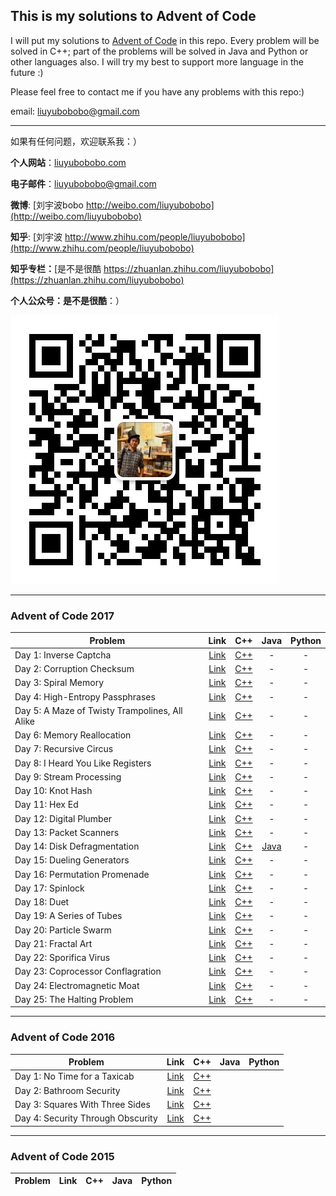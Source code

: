 ## This is my solutions to Advent of Code

I will put my solutions to [Advent of Code](http://adventofcode.com/) in this repo. Every problem will be solved in C++; part of the problems will be solved in Java and Python or other languages also. I will try my best to support more language in the future :)

Please feel free to contact me if you have any problems with this repo:)

email: [liuyubobobo@gmail.com](mailto:liuyubobobo@gmail.com)

---

如果有任何问题，欢迎联系我：）

**个人网站**：[liuyubobobo.com](http://liuyubobobo.com)

**电子邮件**：[liuyubobobo@gmail.com](mailto:liuyubobobo@gmail.com)

**微博**: [刘宇波bobo http://weibo.com/liuyubobobo](http://weibo.com/liuyubobobo)

**知乎**: [刘宇波 http://www.zhihu.com/people/liuyubobobo](http://www.zhihu.com/people/liuyubobobo)

**知乎专栏：**[是不是很酷 https://zhuanlan.zhihu.com/liuyubobobo](https://zhuanlan.zhihu.com/liuyubobobo)

**个人公众号：是不是很酷**：）

![QRCode](qrcode.jpg)

---

### Advent of Code 2017

| Problem | Link | C++ | Java | Python |
| --- | :---: | :---: | :---: | :---: |
| Day 1: Inverse Captcha | [Link](http://adventofcode.com/2017/day/1) | [C++](2017/Day-01-Inverse-Captcha/cpp-2017-01/) | - | - |
| Day 2: Corruption Checksum | [Link](http://adventofcode.com/2017/day/2) | [C++](2017/Day-02-Corruption-Checksum/cpp-2017-02/) | - | - |
| Day 3: Spiral Memory | [Link](http://adventofcode.com/2017/day/3) | [C++](2017/Day-03-Spiral-Memory/cpp-2017-03/) | - | - |
| Day 4: High-Entropy Passphrases | [Link](http://adventofcode.com/2017/day/4) | [C++](2017/Day-04-High-Entropy-Passphrases/cpp-2017-04/) | - | - |
| Day 5: A Maze of Twisty Trampolines, All Alike | [Link](http://adventofcode.com/2017/day/5) | [C++](2017/Day-05-A-Maze-of-Twisty-Trampolines-All-Alike/cpp-2017-05/) | - | - | 
| Day 6: Memory Reallocation | [Link](http://adventofcode.com/2017/day/6) | [C++](2017/Day-06-Memory-Reallocation/cpp-2017-06/) | - | - |
| Day 7: Recursive Circus | [Link](http://adventofcode.com/2017/day/7) | [C++](2017/Day-07-Recursive-Circus/cpp-2017-07/) | - | - |
| Day 8: I Heard You Like Registers | [Link](http://adventofcode.com/2017/day/8) | [C++](2017/Day-08-I-Heard-You-Like-Registers/cpp-2017-08/) | - | - |
| Day 9: Stream Processing | [Link](http://adventofcode.com/2017/day/9) | [C++](2017/Day-09-Stream-Processing/cpp-2017-09/) | - | - |
| Day 10: Knot Hash | [Link](http://adventofcode.com/2017/day/10) | [C++](2017/Day-10-Knot-Hash/cpp-2017-10/) | - | - |
| Day 11: Hex Ed | [Link](http://adventofcode.com/2017/day/11) | [C++](2017/Day-11-Hex-Ed/cpp-2017-11/) | - | - |
| Day 12: Digital Plumber | [Link](http://adventofcode.com/2017/day/12) | [C++](2017/Day-12-Digital-Plumber/cpp-2017-12/) | - | - |
| Day 13: Packet Scanners | [Link](http://adventofcode.com/2017/day/13) | [C++](2017/Day-13-Packet-Scanners/cpp-2017-13/) | - | - |
| Day 14: Disk Defragmentation | [Link](http://adventofcode.com/2017/day/14) | [C++](2017/Day-14-Disk-Defragmentation/cpp-2017-14/) | [Java](2017/Day-14-Disk-Defragmentation/java-2017-14/src/) | - |
| Day 15: Dueling Generators | [Link](http://adventofcode.com/2017/day/15) | [C++](2017/Day-15-Dueling-Generators/cpp-2017-15/) | - | - |
| Day 16: Permutation Promenade | [Link](http://adventofcode.com/2017/day/16) | [C++](2017/Day-16-Permutation-Promenade/cpp-2017-16/) | - | - |
| Day 17: Spinlock | [Link](http://adventofcode.com/2017/day/17) | [C++](2017/Day-17-Spinlock/cpp-2017-17/) | - | - |
| Day 18: Duet | [Link](http://adventofcode.com/2017/day/18) | [C++](2017/Day-18-Duet/cpp-2017-18/) | - | - |
| Day 19: A Series of Tubes | [Link](http://adventofcode.com/2017/day/19) | [C++](2017/Day-19-A-Series-of-Tubes/cpp-2017-19/) | - | - |
| Day 20: Particle Swarm | [Link](http://adventofcode.com/2017/day/20) | [C++](2017/Day-20-Particle-Swarm/cpp-2017-20/) | - | - |
| Day 21: Fractal Art | [Link](http://adventofcode.com/2017/day/21) | [C++](2017/Day-21-Fractal-Art/cpp-2017-21/) | - | - |
| Day 22: Sporifica Virus | [Link](http://adventofcode.com/2017/day/22) | [C++](2017/Day-22-Sporifica-Virus/cpp-2017-22/) | - | - |
| Day 23: Coprocessor Conflagration | [Link](http://adventofcode.com/2017/day/23) | [C++](2017/Day-23-Coprocessor-Conflagration/cpp-2017-23/) | - | - |
| Day 24: Electromagnetic Moat | [Link](http://adventofcode.com/2017/day/24) | [C++](2017/Day-24-Electromagnetic-Moat/cpp-2017-24/) | - | - |
| Day 25: The Halting Problem | [Link](http://adventofcode.com/2017/day/25) | [C++](2017/Day-25-The-Halting-Problem/cpp-2017-25/) | - | - |


---

### Advent of Code 2016

| Problem | Link | C++ | Java | Python |
| --- | :---: | :---: | :---: | :---: |
| Day 1: No Time for a Taxicab | [Link](http://adventofcode.com/2016/day/1) | [C++](2016/Day-01-No-Time-for-a-Taxicab/cpp-2016-01/) | | |
| Day 2: Bathroom Security | [Link](http://adventofcode.com/2016/day/2) | [C++](2016/Day-02-Bathroom-Security/cpp-2016-02/) | | |
| Day 3: Squares With Three Sides | [Link](http://adventofcode.com/2016/day/3) | [C++](2016/Day-03-Squares-With-Three-Sides/cpp-2016-03/) | | |
| Day 4: Security Through Obscurity | [Link](http://adventofcode.com/2016/day/4) | [C++](2016/Day-04-Security-Through-Obscurity/cpp-2016-04/) | | |

---

### Advent of Code 2015

| Problem | Link | C++ | Java | Python |
| --- | :---: | :---: | :---: | :---: |